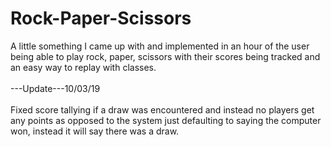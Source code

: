 # Rock-Paper-Scissors
A little something I came up with and implemented in an hour of the user being able to play rock, paper, scissors with their scores being tracked and an easy way to replay with classes.
<br><br>---Update---10/03/19 <br><br>
Fixed score tallying if a draw was encountered and instead no players get any points as opposed to the system just defaulting to saying the computer won, instead it will say there was a draw.
